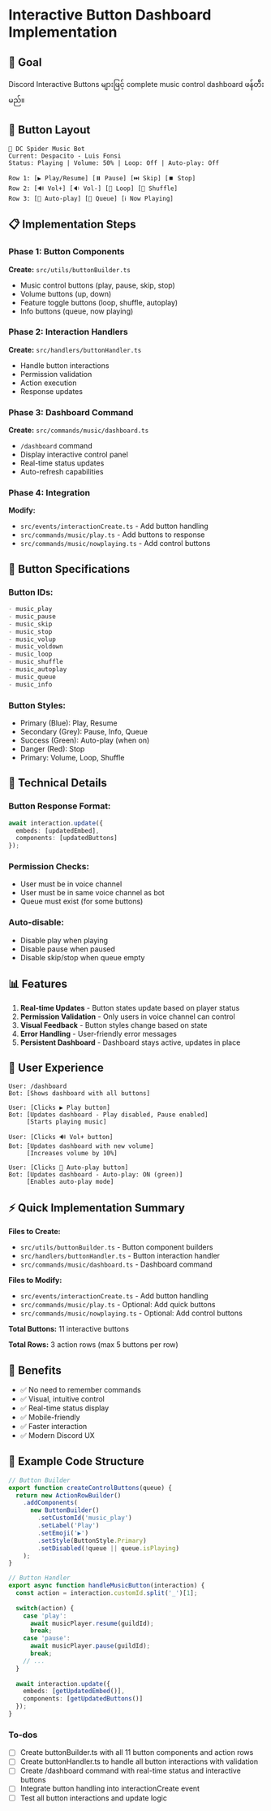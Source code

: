 <!-- 215d0def-7662-4806-8e3f-8db9f2958cbb 0e0fd4a2-8fc6-4475-8b51-3951614ad56f -->
# Interactive Button Dashboard Implementation

## 🎯 Goal

Discord Interactive Buttons များဖြင့် complete music control dashboard ဖန်တီးမည်။

## 🔘 Button Layout

```
🎵 DC Spider Music Bot
Current: Despacito - Luis Fonsi
Status: Playing | Volume: 50% | Loop: Off | Auto-play: Off

Row 1: [▶️ Play/Resume] [⏸️ Pause] [⏭️ Skip] [⏹️ Stop]
Row 2: [🔊 Vol+] [🔉 Vol-] [🔁 Loop] [🔀 Shuffle]  
Row 3: [🎵 Auto-play] [📜 Queue] [ℹ️ Now Playing]
```

## 📋 Implementation Steps

### Phase 1: Button Components

**Create:** `src/utils/buttonBuilder.ts`

- Music control buttons (play, pause, skip, stop)
- Volume buttons (up, down)
- Feature toggle buttons (loop, shuffle, autoplay)
- Info buttons (queue, now playing)

### Phase 2: Interaction Handlers

**Create:** `src/handlers/buttonHandler.ts`

- Handle button interactions
- Permission validation
- Action execution
- Response updates

### Phase 3: Dashboard Command

**Create:** `src/commands/music/dashboard.ts`

- `/dashboard` command
- Display interactive control panel
- Real-time status updates
- Auto-refresh capabilities

### Phase 4: Integration

**Modify:**

- `src/events/interactionCreate.ts` - Add button handling
- `src/commands/music/play.ts` - Add buttons to response
- `src/commands/music/nowplaying.ts` - Add control buttons

## 🎨 Button Specifications

### Button IDs:

```typescript
- music_play
- music_pause
- music_skip
- music_stop
- music_volup
- music_voldown
- music_loop
- music_shuffle
- music_autoplay
- music_queue
- music_info
```

### Button Styles:

- Primary (Blue): Play, Resume
- Secondary (Grey): Pause, Info, Queue
- Success (Green): Auto-play (when on)
- Danger (Red): Stop
- Primary: Volume, Loop, Shuffle

## 🔧 Technical Details

### Button Response Format:

```typescript
await interaction.update({
  embeds: [updatedEmbed],
  components: [updatedButtons]
});
```

### Permission Checks:

- User must be in voice channel
- User must be in same voice channel as bot
- Queue must exist (for some buttons)

### Auto-disable:

- Disable play when playing
- Disable pause when paused
- Disable skip/stop when queue empty

## 📊 Features

1. **Real-time Updates** - Button states update based on player status
2. **Permission Validation** - Only users in voice channel can control
3. **Visual Feedback** - Button styles change based on state
4. **Error Handling** - User-friendly error messages
5. **Persistent Dashboard** - Dashboard stays active, updates in place

## 🎯 User Experience

```
User: /dashboard
Bot: [Shows dashboard with all buttons]

User: [Clicks ▶️ Play button]
Bot: [Updates dashboard - Play disabled, Pause enabled]
     [Starts playing music]

User: [Clicks 🔊 Vol+ button]  
Bot: [Updates dashboard with new volume]
     [Increases volume by 10%]

User: [Clicks 🎵 Auto-play button]
Bot: [Updates dashboard - Auto-play: ON (green)]
     [Enables auto-play mode]
```

## ⚡ Quick Implementation Summary

**Files to Create:**

- `src/utils/buttonBuilder.ts` - Button component builders
- `src/handlers/buttonHandler.ts` - Button interaction handler
- `src/commands/music/dashboard.ts` - Dashboard command

**Files to Modify:**

- `src/events/interactionCreate.ts` - Add button handling
- `src/commands/music/play.ts` - Optional: Add quick buttons
- `src/commands/music/nowplaying.ts` - Optional: Add control buttons

**Total Buttons:** 11 interactive buttons

**Total Rows:** 3 action rows (max 5 buttons per row)

## 🎉 Benefits

- ✅ No need to remember commands
- ✅ Visual, intuitive control
- ✅ Real-time status display
- ✅ Mobile-friendly
- ✅ Faster interaction
- ✅ Modern Discord UX

## 📝 Example Code Structure

```typescript
// Button Builder
export function createControlButtons(queue) {
  return new ActionRowBuilder()
    .addComponents(
      new ButtonBuilder()
        .setCustomId('music_play')
        .setLabel('Play')
        .setEmoji('▶️')
        .setStyle(ButtonStyle.Primary)
        .setDisabled(!queue || queue.isPlaying)
    );
}

// Button Handler
export async function handleMusicButton(interaction) {
  const action = interaction.customId.split('_')[1];
  
  switch(action) {
    case 'play':
      await musicPlayer.resume(guildId);
      break;
    case 'pause':
      await musicPlayer.pause(guildId);
      break;
    // ...
  }
  
  await interaction.update({
    embeds: [getUpdatedEmbed()],
    components: [getUpdatedButtons()]
  });
}
```

### To-dos

- [ ] Create buttonBuilder.ts with all 11 button components and action rows
- [ ] Create buttonHandler.ts to handle all button interactions with validation
- [ ] Create /dashboard command with real-time status and interactive buttons
- [ ] Integrate button handling into interactionCreate event
- [ ] Test all button interactions and update logic